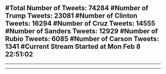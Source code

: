 #Total Number of Tweets: 74284 
#Number of Trump Tweets: 23081
#Number of Clinton Tweets: 16294
#Number of Cruz Tweets: 14555
#Number of Sanders Tweets: 12929
#Number of Rubio Tweets: 6085
#Number of Carson Tweets: 1341
#Current Stream Started at Mon Feb  8 22:51:02
---
---
---
